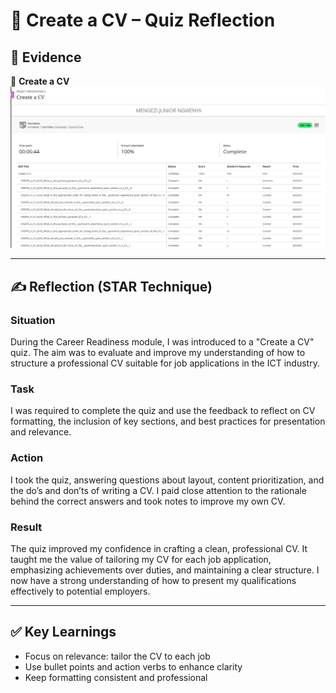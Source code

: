 # 📝 Create a CV – Quiz Reflection

## 🧾 Evidence

📸 **Create a CV**  
![CV Quiz Screenshot](../assets/cv.png)

---

## ✍️ Reflection (STAR Technique)

### **Situation**  
During the Career Readiness module, I was introduced to a "Create a CV" quiz. The aim was to evaluate and improve my understanding of how to structure a professional CV suitable for job applications in the ICT industry.

### **Task**  
I was required to complete the quiz and use the feedback to reflect on CV formatting, the inclusion of key sections, and best practices for presentation and relevance.

### **Action**  
I took the quiz, answering questions about layout, content prioritization, and the do’s and don’ts of writing a CV. I paid close attention to the rationale behind the correct answers and took notes to improve my own CV.

### **Result**  
The quiz improved my confidence in crafting a clean, professional CV. It taught me the value of tailoring my CV for each job application, emphasizing achievements over duties, and maintaining a clear structure. I now have a strong understanding of how to present my qualifications effectively to potential employers.

---

## ✅ Key Learnings
- Focus on relevance: tailor the CV to each job
- Use bullet points and action verbs to enhance clarity
- Keep formatting consistent and professional

